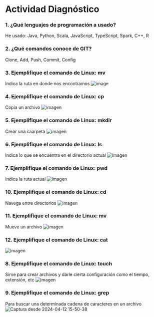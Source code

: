 # Actividad Diagnóstico


### 1. ¿Qué lenguajes de programación a usado?
He usado: Java, Python, Scala, JavaScript, TypeScript, Spark, C++, R

### 2. ¿Qué comandos conoce de GIT?
Clone, Add, Push, Commit, Config

### 3. Ejemplifique el comando de Linux: mv
Indica la ruta en donde nos encontramos 
![image](https://github.com/PlataformasWeb-P-AA2024/actividad-diagnostico-0KevinB/assets/92813801/35d3da6c-5ffe-4c90-9993-6767ee3c60da)

### 4. Ejemplifique el comando de Linux: cp
Copia un archivo
![imagen](https://github.com/PlataformasWeb-P-AA2024/actividad-diagnostico-0KevinB/assets/92813801/5d60bbe8-6ee6-4a7a-a1db-2c76bd537712)


### 5. Ejemplifique el comando de Linux: mkdir
Crear una caarpeta
![imagen](https://github.com/PlataformasWeb-P-AA2024/actividad-diagnostico-0KevinB/assets/92813801/e1b29880-f1d1-4e38-a277-3ba64af9afb8)


### 6. Ejemplifique el comando de Linux: ls
Indica lo que se encuentra en el directorio actual
![imagen](https://github.com/PlataformasWeb-P-AA2024/actividad-diagnostico-0KevinB/assets/92813801/ff3c10da-49b0-4a55-9be9-f511860fb831)


### 7. Ejemplifique el comando de Linux: pwd
Indica la ruta actual
![imagen](https://github.com/PlataformasWeb-P-AA2024/actividad-diagnostico-0KevinB/assets/92813801/d0c81858-8265-4dcd-8cb8-689331482a1b)


### 10. Ejemplifique el comando de Linux: cd
Navega entre directorios
![imagen](https://github.com/PlataformasWeb-P-AA2024/actividad-diagnostico-0KevinB/assets/92813801/8a7bd4b4-d1c4-46d0-a47b-edeea5f554f6)


### 11. Ejemplifique el comando de Linux: mv
Mueve un archivo 
![imagen](https://github.com/PlataformasWeb-P-AA2024/actividad-diagnostico-0KevinB/assets/92813801/66e21479-a210-4245-9f8b-5e8229192024)

### 12. Ejemplifique el comando de Linux: cat
![imagen](https://github.com/PlataformasWeb-P-AA2024/actividad-diagnostico-0KevinB/assets/92813801/c048e854-5de4-4181-a9fb-a01c6229ccf0)


### 8. Ejemplifique el comando de Linux: touch
Sirve para crear archivos y darle cierta configuración como el tiempo, extensión, etc
![imagen](https://github.com/PlataformasWeb-P-AA2024/actividad-diagnostico-0KevinB/assets/92813801/ebc5086a-4a3a-4818-9fd1-9b2c55b8c42c)


### 9. Ejemplifique el comando de Linux: grep
Para buscar una determinada cadena de caracteres en un archivo
![Captura desde 2024-04-12 15-50-38](https://github.com/PlataformasWeb-P-AA2024/actividad-diagnostico-0KevinB/assets/92813801/b6a691b5-7f11-40e1-a6bc-145fe2c60041)

